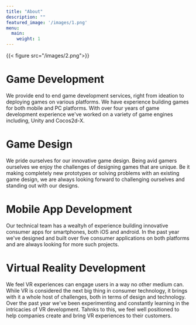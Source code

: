 ```yaml
---
title: "About"
description: ""
featured_image: '/images/1.png'
menu:
  main:
    weight: 1
---
```

{{< figure src="/images/2.png">}}

# Game Development

We provide end to end game development services, right from ideation to deploying games on various platforms. We have experience building games for both mobile and PC platforms. With over four years of game development experience we've worked on a variety of game engines including, Unity and Cocos2d-X.

# Game Design

We pride ourselves for our innovative game design. Being avid gamers ourselves we enjoy the challenges of designing games that are unique. Be it making completely new prototypes or solving problems with an existing game design, we are always looking forward to challenging ourselves and standing out with our designs.

# Mobile App Development

Our technical team has a wealtyh of experience building innovative consumer apps for smartphones, both iOS and android. In the past year we've designed and built over five consumer applications on both platforms and are always looking for more such projects.

# Virtual Reality Development

We feel VR experiences can engage users in a way no other medium can. While VR is considered the next big thing in consumer technology, it brings with it a whole host of challenges, both in terms of design and technology. Over the past year we've been experimenting and constantly learning in the intricacies of VR development. Tahnks to this, we feel well positioned to help companies create and bring VR experiences to their customers.